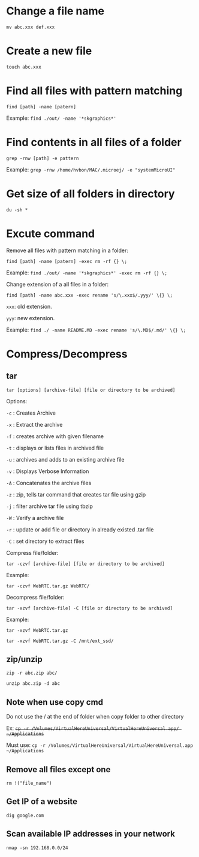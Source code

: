 # Change a file name
`mv abc.xxx def.xxx`

# Create a new file
`touch abc.xxx`

# Find all files with pattern matching
`find [path] -name [patern]`

Example: `find ./out/ -name '*skgraphics*'`

# Find contents in all files of a folder
`grep -rnw [path] -e pattern`

Example: `grep -rnw /home/hvbon/MAC/.microej/ -e "systemMicroUI"`

# Get size of all folders in directory
`du -sh *`

# Excute command
Remove all files with pattern matching in a folder:

`find [path] -name [patern] -exec rm -rf {} \;`

Example: `find ./out/ -name '*skgraphics*' -exec rm -rf {} \;`

Change extension of a all files in a folder:

`find [path] -name abc.xxx -exec rename 's/\.xxx$/.yyy/' \{} \;`

`xxx`: old extension.

`yyy`: new extension.

Example: `find ./ -name README.MD -exec rename 's/\.MD$/.md/' \{} \;`

# Compress/Decompress
## tar
`tar [options] [archive-file] [file or directory to be archived]`

Options:

`-c` : Creates Archive

`-x` : Extract the archive

`-f` : creates archive with given filename

`-t` : displays or lists files in archived file

`-u` : archives and adds to an existing archive file

`-v` : Displays Verbose Information

`-A` : Concatenates the archive files

`-z` : zip, tells tar command that creates tar file using gzip

`-j` : filter archive tar file using tbzip

`-W` : Verify a archive file

`-r` : update or add file or directory in already existed .tar file

`-C` : set directory to extract files

Compress file/folder:

`tar -czvf [archive-file] [file or directory to be archived]`

Example:

`tar -czvf WebRTC.tar.gz WebRTC/`

Decompress file/folder:

`tar -xzvf [archive-file] -C [file or directory to be archived]`

Example:

`tar -xzvf WebRTC.tar.gz`

`tar -xzvf WebRTC.tar.gz -C /mnt/ext_ssd/`

## zip/unzip

`zip -r abc.zip abc/`

`unzip abc.zip -d abc`

## Note when use copy cmd
Do not use the / at the end of folder when copy folder to other directory

Ex: ~~`cp -r /Volumes/VirtualHereUniversal/VirtualHereUniversal.app/ ~/Applications`~~

Must use: `cp -r /Volumes/VirtualHereUniversal/VirtualHereUniversal.app ~/Applications`

## Remove all files except one
`rm !("file_name")`

## Get IP of a website
`dig google.com`

## Scan available IP addresses in your network
`nmap -sn 192.168.0.0/24`
